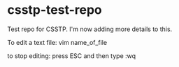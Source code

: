 # csstp-test-repo
Test repo for CSSTP. I'm now adding more details to this.

To edit a text file:
vim name_of_file

to stop editing:
press ESC and then type :wq